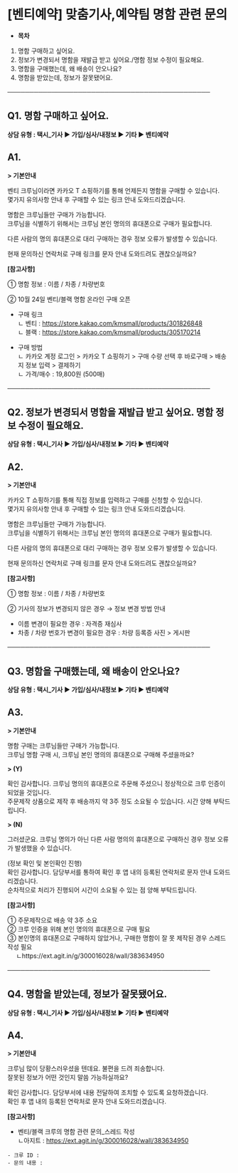 # [벤티예약] 맞춤기사,예약팀 명함 관련 문의

* **목차**

1. 명함 구매하고 싶어요.
2. 정보가 변경되서 명함을 재발급 받고 싶어요./명함 정보 수정이 필요해요.
3. 명함을 구매했는데, 왜 배송이 안오나요?
4. 명함을 받았는데, 정보가 잘못됐어요.

──────────────────────────────────────────────

**Q1.** **명함 구매하고 싶어요.**
------------------------

**상담 유형 : 택시\_기사 ▶ 가입/심사/내정보 ▶ 기타 ▶ 벤티예약**

**A1.**
-------

**> 기본안내**

벤티 크루님이라면 카카오 T 쇼핑하기를 통해 언제든지 명함을 구매할 수 있습니다.  
몇가지 유의사항 안내 후 구매할 수 있는 링크 안내 도와드리겠습니다.  
  
명함은 크루님들만 구매가 가능합니다.  
크루님을 식별하기 위해서는 크루님 본인 명의의 휴대폰으로 구매가 필요합니다.  
  
다른 사람의 명의 휴대폰으로 대리 구매하는 경우 정보 오류가 발생할 수 있습니다.  
  
현재 문의하신 연락처로 구매 링크를 문자 안내 도와드려도 괜찮으실까요?

**[참고사항]**

① 명함 정보 : 이름 / 차종 / 차량번호

② 10월 24일 벤티/블랙 명함 온라인 구매 오픈

* 구매 링크  
  ㄴ 벤티 : https://store.kakao.com/kmsmall/products/301826848  
  ㄴ 블랙 : <https://store.kakao.com/kmsmall/products/305170214>

* 구매 방법   
  ㄴ 카카오 계정 로그인 > 카카오 T 쇼핑하기 > 구매 수량 선택 후 바로구매 > 배송지 정보 입력 > 결제하기  
  ㄴ 가격/매수 : 19,800원 (500매)

──────────────────────────────────────────────

**Q2. 정보가 변경되서 명함을 재발급 받고 싶어요.** **명함 정보 수정이 필요해요.**
----------------------------------------------------

**상담 유형 : 택시\_기사 ▶ 가입/심사/내정보 ▶ 기타 ▶ 벤티예약**

**A2.**
-------

**> 기본안내**

카카오 T 쇼핑하기를 통해 직접 정보를 입력하고 구매를 신청할 수 있습니다.  
몇가지 유의사항 안내 후 구매할 수 있는 링크 안내 도와드리겠습니다.  
  
명함은 크루님들만 구매가 가능합니다.  
크루님을 식별하기 위해서는 크루님 본인 명의의 휴대폰으로 구매가 필요합니다.  
  
다른 사람의 명의 휴대폰으로 대리 구매하는 경우 정보 오류가 발생할 수 있습니다.  
  
현재 문의하신 연락처로 구매 링크를 문자 안내 도와드려도 괜찮으실까요?

**[참고사항]**

① 명함 정보 : 이름 / 차종 / 차량번호

② 기사의 정보가 변경되지 않은 경우 → 정보 변경 방법 안내

* 이름 변경이 필요한 경우 : 자격증 재심사
* 차종 / 차량 번호가 변경이 필요한 경우 : 차량 등록증 사진 > 게시판

──────────────────────────────────────────────

**Q3. 명함을 구매했는데, 왜 배송이 안오나요?**
------------------------------

**상담 유형 : 택시\_기사 ▶ 가입/심사/내정보 ▶ 기타 ▶ 벤티예약**

**A3.**
-------

**> 기본안내**

명함 구매는 크루님들만 구매가 가능합니다.  
크루님 명함 구매 시, 크루님 본인 명의의 휴대폰으로 구매해 주셨을까요?  
  
**> (Y)** 

확인 감사합니다. 크루님 명의의 휴대폰으로 주문해 주셨으니 정상적으로 크루 인증이 되었을 것입니다.  
주문제작 상품으로 제작 후 배송까지 약 3주 정도 소요될 수 있습니다. 시간 양해 부탁드립니다.  
  
**> (N)**

그러셨군요. 크루님 명의가 아닌 다른 사람 명의의 휴대폰으로 구매하신 경우 정보 오류가 발생했을 수 있습니다.  
  
(정보 확인 및 본인확인 진행)  
확인 감사합니다. 담당부서를 통하여 확인 후 앱 내의 등록된 연락처로 문자 안내 도와드리겠습니다.  
순차적으로 처리가 진행되어 시간이 소요될 수 있는 점 양해 부탁드립니다.

**[참고사항]**

① 주문제작으로 배송 약 3주 소요  
② 크루 인증을 위해 본인 명의의 휴대폰으로 구매 필요  
③ 본인명의 휴대폰으로 구매하지 않았거나, 구매한 명함이 잘 못 제작된 경우 스레드 작성 필요  
     ㄴhttps://ext.agit.in/g/300016028/wall/383634950

──────────────────────────────────────────────

**Q4. 명함을 받았는데, 정보가 잘못됐어요.**
----------------------------

**상담 유형 : 택시\_기사 ▶ 가입/심사/내정보 ▶ 기타 ▶ 벤티예약**

**A4.**
-------

**> 기본안내**

크루님 많이 당황스러우셨을 텐데요. 불편을 드려 죄송합니다.  
잘못된 정보가 어떤 것인지 말씀 가능하실까요?  
  
확인 감사합니다. 담당부서에 내용 전달하여 조치할 수 있도록 요청하겠습니다.  
확인 후 앱 내의 등록된 연락처로 문자 안내 도와드리겠습니다.

**[참고사항]**

* 벤티/블랙 크루의 명함 관련 문의\_스레드 작성  
  ㄴ아지트 : https://ext.agit.in/g/300016028/wall/383634950

```
- 크루 ID :  
- 문의 내용 :
```